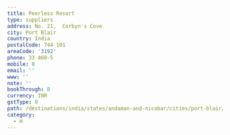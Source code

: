 ```yaml
---
title: Peerless Resort
type: suppliers
address: No. 21,  Corbyn's Cove
city: Port Blair
country: India
postalCode: 744 101
areaCode: '3192'
phone: 33 460-5
mobile: 0
email: ''
www: ''
note: ''
bookThrough: 0
currency: INR
gstType: 0
path: /destinations/india/states/andaman-and-nicobar/cities/port-blair/
category:
  - H
---
```


